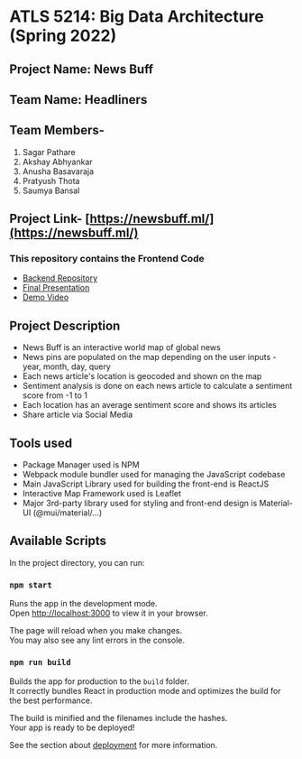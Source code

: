# ATLS 5214: Big Data Architecture (Spring 2022)
## Project Name: News Buff
## Team Name: Headliners
## Team Members-
1. Sagar Pathare
2. Akshay Abhyankar
3. Anusha Basavaraja
4. Pratyush Thota
5. Saumya Bansal

## Project Link- [https://newsbuff.ml/](https://newsbuff.ml/)

### This repository contains the Frontend Code
* [Backend Repository](https://github.com/CUBigDataClass/newsbuff-datafetch)
* [Final Presentation](https://drive.google.com/file/d/1ITjJ-wMPlwxX1TmN7ecbLhtJbw1PlhYu/view?usp=sharing)
* [Demo Video](https://www.youtube.com/watch?v=0N3z6ShcNKk)


## Project Description
* News Buff is an interactive world map of global news
* News pins are populated on the map depending on the user inputs - year, month, day, query
* Each news article's location is geocoded and shown on the map
* Sentiment analysis is done on each news article to calculate a sentiment score from -1 to 1
* Each location has an average sentiment score and shows its articles
* Share article via Social Media

## Tools used

* Package Manager used is NPM   
* Webpack module bundler used for managing the JavaScript codebase  
* Main JavaScript Library used for building the front-end is ReactJS 
* Interactive Map Framework used is Leaflet
* Major 3rd-party library used for styling and front-end design is Material-UI (@mui/material/...) 

## Available Scripts

In the project directory, you can run:

### `npm start`

Runs the app in the development mode.\
Open [http://localhost:3000](http://localhost:3000) to view it in your browser.

The page will reload when you make changes.\
You may also see any lint errors in the console.

### `npm run build`

Builds the app for production to the `build` folder.\
It correctly bundles React in production mode and optimizes the build for the best performance.

The build is minified and the filenames include the hashes.\
Your app is ready to be deployed!

See the section about [deployment](https://facebook.github.io/create-react-app/docs/deployment) for more information.
